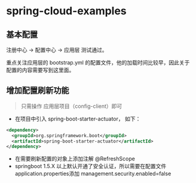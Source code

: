 # spring-cloud-examples

## 基本配置

注册中心 -> 配置中心 -> 应用层 测试通过。

重点关注应用层的 bootstrap.yml 的配置文件，他的加载时间比较早，因此关于配置的内容需要写到这里面。

## 增加配置刷新功能

> 只需操作 应用层项目（config-client）即可

- 在项目中引入 spring-boot-starter-actuator， 如下：
```xml
<dependency>
  <groupId>org.springframework.boot</groupId>
  <artifactId>spring-boot-starter-actuator</artifactId>
</dependency>
```
- 在需要刷新配置的对象上添加注解 @RefreshScope 
- springboot 1.5.X 以上默认开通了安全认证，所以需要在配置文件application.properties添加 management.security.enabled=false